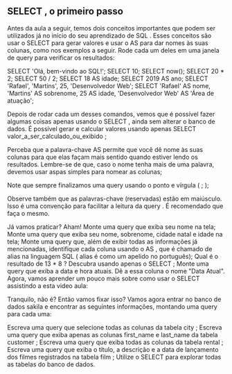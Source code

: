 ## SELECT , o primeiro passo

Antes da aula a seguir, temos dois conceitos importantes que podem ser utilizados já no início do seu aprendizado de SQL . Esses conceitos são usar o SELECT para gerar valores e usar o AS para dar nomes às suas colunas, como nos exemplos a seguir. Rode cada um deles em uma janela de query para verificar os resultados:

SELECT 'Olá, bem-vindo ao SQL!';
SELECT 10;
SELECT now();
SELECT 20 * 2;
SELECT 50 / 2;
SELECT 18 AS idade;
SELECT 2019 AS ano;
SELECT 'Rafael', 'Martins', 25, 'Desenvolvedor Web';
SELECT 'Rafael' AS nome, 'Martins' AS sobrenome, 25 AS idade, 'Desenvolvedor Web' AS 'Área de atuação';

Depois de rodar cada um desses comandos, vemos que é possível fazer algumas coisas apenas usando o SELECT , ainda sem alterar o banco de dados.
É possível gerar e calcular valores usando apenas SELECT valor_a_ser_calculado_ou_exibido ;

Perceba que a palavra-chave AS permite que você dê nome às suas colunas para que elas façam mais sentido quando estiver lendo os resultados. Lembre-se de que, caso o nome tenha mais de uma palavra, devemos usar aspas simples para nomear as colunas;

Note que sempre finalizamos uma query usando o ponto e vírgula ( ; );

Observe também que as palavras-chave (reservadas) estão em maiúsculo. Isso é uma convenção para facilitar a leitura da query . É recomendado que faça o mesmo.

Já vamos praticar? Aham!
Monte uma query que exiba seu nome na tela;
Monte uma query que exiba seu nome, sobrenome, cidade natal e idade na tela;
Monte uma query que, além de exibir todas as informações já mencionadas, identifique cada coluna usando o AS , que é chamado de alias na linguagem SQL ( alias é como um apelido no português);
Qual é o resultado de 13 * 8 ? Descubra usando apenas o SELECT ;
Monte uma query que exiba a data e hora atuais. Dê a essa coluna o nome "Data Atual".
Agora, vamos aprender um pouco mais sobre como usar o SELECT assistindo a esta video aula:


Tranquilo, não é? Então vamos fixar isso?
Vamos agora entrar no banco de dados sakila e encontrar as seguintes informações, montando uma query para cada uma:

Escreva uma query que selecione todas as colunas da tabela city ;
Escreva uma query que exiba apenas as colunas first_name e last_name da tabela customer ;
Escreva uma query que exiba todas as colunas da tabela rental ;
Escreva uma query que exiba o título, a descrição e a data de lançamento dos filmes registrados na tabela film ;
Utilize o SELECT para explorar todas as tabelas do banco de dados.